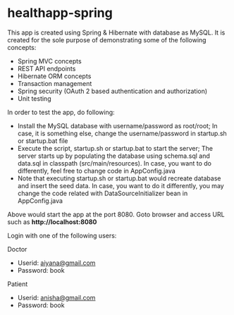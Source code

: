 # healthapp-spring

This app is created using Spring & Hibernate with database as MySQL. It is created for the sole purpose of demonstrating some of the following concepts:

 * Spring MVC concepts
 * REST API endpoints
 * Hibernate ORM concepts
 * Transaction management
 * Spring security (OAuth 2 based authentication and authorization)
 * Unit testing

In order to test the app, do following:

 * Install the MySQL database with username/password as root/root; In case, it is something else, change the username/password in startup.sh or startup.bat file
 * Execute the script, startup.sh or startup.bat to start the server; The server starts up by populating the database using schema.sql and data.sql in classpath (src/main/resources). In case, you want to do differently, feel free to change code in AppConfig.java
 * Note that executing startup.sh or startup.bat would recreate database and insert the seed data. In case, you want to do it differently, you may change the code related with DataSourceInitializer bean in AppConfig.java

Above would start the app at the port 8080. Goto browser and access URL such as **http://localhost:8080**

Login with one of the following users:

Doctor

 * Userid: aiyana@gmail.com
 * Password: book

Patient

 * Userid: anisha@gmail.com
 * Password: book 

